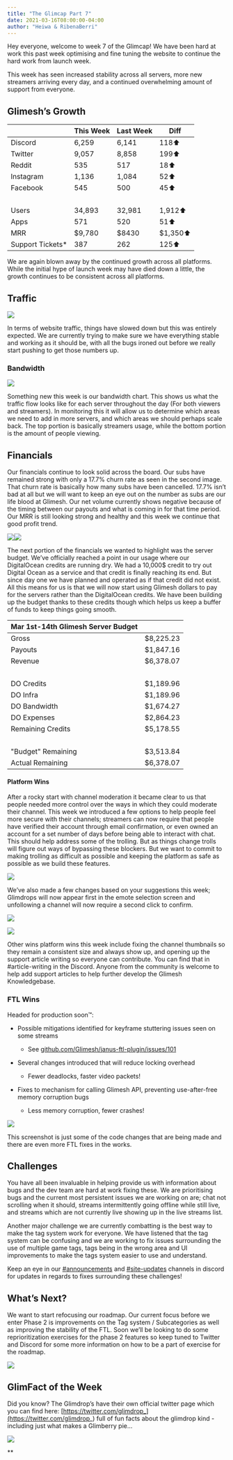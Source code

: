 ```yaml
---
title: "The Glimcap Part 7"
date: 2021-03-16T08:00:00-04:00
author: "Heiwa & RibenaBerri"
---
```


Hey everyone, welcome to week 7 of the Glimcap! We have been hard at work this past week optimising and fine tuning the website to continue the hard work from launch week.

This week has seen increased stability across all servers, more new streamers arriving every day, and a continued overwhelming amount of support from everyone.

<!--more-->

## Glimesh’s Growth


| <br/> | This Week | Last Week | Diff |
| - | - | - | - |
| Discord | 6,259 | 6,141 | 118⬆ |
| Twitter | 9,057 | 8,858 | 199⬆ |
| Reddit | 535 | 517 | 18⬆ |
| Instagram | 1,136 | 1,084 | 52⬆ |
| Facebook | 545 | 500 | 45⬆ |
| <br/> | <br/> | <br/> | <br/> |
| Users | 34,893 | 32,981 | 1,912⬆ |
| Apps | 571 | 520 | 51⬆ |
| MRR | $9,780 | $8430 | $1,350⬆ |
| Support Tickets* | 387 | 262 | 125⬆ |

We are again blown away by the continued growth across all platforms. While the initial hype of launch week may have died down a little, the growth continues to be consistent across all platforms.

## Traffic

![](https://lh6.googleusercontent.com/Yn2MCkNc_pLzV679VKys6gzGQYj_xgXpmP-ORBUsF6IMXa2A8PLcWWWqiwZtWBid1dtVVqAG446ZMipz_akf7nMLGYQlOekVHki6NHcCMG5a-rKOcn_7ftiyxgld3N4zaJZ0b0mP)

In terms of website traffic, things have slowed down but this was entirely expected. We are currently trying to make sure we have everything stable and working as it should be, with all the bugs ironed out before we really start pushing to get those numbers up.

### Bandwidth

![](https://lh6.googleusercontent.com/wbT7TeYVXPrdpPDnrr9WPZCDUBxb4fA9lgFQ1sVNP1nNJAAcZanQY-embUM6y8XZ-4HzlL2i350nK_M0w6bCWXvvr1ixhn1FfV6_CpIfJA0ATE0pCXLbbj9KsjDADqSEr2fQ1Leh)

Something new this week is our bandwidth chart. This shows us what the traffic flow looks like for each server throughout the day (For both viewers and streamers). In monitoring this it will allow us to determine which areas we need to add in more servers, and which areas we should perhaps scale back. The top portion is basically streamers usage, while the bottom portion is the amount of people viewing.

## Financials

Our financials continue to look solid across the board. Our subs have remained strong with only a 17.7% churn rate as seen in the second image. That churn rate is basically how many subs have been cancelled. 17.7% isn’t bad at all but we will want to keep an eye out on the number as subs are our life blood at Glimesh. Our net volume currently shows negative because of the timing between our payouts and what is coming in for that time period. Our MRR is still looking strong and healthy and this week we continue that good profit trend.

![](https://lh5.googleusercontent.com/kjLYhj6cKkC89o8iKyTtdWd_VpVrNalAsc3v-eIru_3oJvnsNiVGcfKi_54aIl0zgjexouLCRze1i59B75MSpeCNnIXIXh81nrXwQS25bqIQ77wzMpFedp7eZhXKyJ18TOA9N9q3)![](https://lh4.googleusercontent.com/B3L38A_DUjLTZua8rzynwQ6_ZLkqdcQcutICUPNosys9Y9xxM-WhaSGBglEbcc1rROAKJ6vrpEIY_dTUKBQrywyLlyiEotRBRDx-TqobFfM7YvsJFGUvFcG1miL9-lVQRcD0d9A9)

The next portion of the financials we wanted to highlight was the server budget. We’ve officially reached a point in our usage where our DigitalOcean credits are running dry. We had a 10,000$ credit to try out Digital Ocean as a service and that credit is finally reaching its end. But since day one we have planned and operated as if that credit did not exist. All this means for us is that we will now start using Glimesh dollars to pay for the servers rather than the DigitalOcean credits. We have been building up the budget thanks to these credits though which helps us keep a buffer of funds to keep things going smooth.


| Mar 1st-14th Glimesh Server Budget |  |
| - | - |
| Gross | $8,225.23 |
| Payouts  |  $1,847.16 |
| Revenue  |  $6,378.07 |
| <br/> |
| DO Credits  |  $1,189.96 |
| DO Infra  |  $1,189.96 |
| DO Bandwidth  | $1,674.27 |
| DO Expenses  | $2,864.23 |
| Remaining Credits | $5,178.55 |
| <br/> |
| "Budget" Remaining | $3,513.84 |
| Actual Remaining | $6,378.07 |

#### Platform Wins

After a rocky start with channel moderation it became clear to us that people needed more control over the ways in which they could moderate their channel. This week we introduced a few options to help people feel more secure with their channels; streamers can now require that people have verified their account through email confirmation, or even owned an account for a set number of days before being able to interact with chat. This should help address some of the trolling. But as things change trolls will figure out ways of bypassing these blockers. But we want to commit to making trolling as difficult as possible and keeping the platform as safe as possible as we build these features.

![](https://lh4.googleusercontent.com/jQih7IGCnAsbYnFetfBuUedLkpRhGINkfwGF7y98aBCcsvijDIE3hTcrW_gwn7Lc42W6wvQ3wBqMR7XLMzTEqvXfoucTx_4WJKK89OupcwVcvup_LWz62btxg-9GjtjiLe-WQuU4)

We’ve also made a few changes based on your suggestions this week; Glimdrops will now appear first in the emote selection screen and unfollowing a channel will now require a second click to confirm.

![](https://lh3.googleusercontent.com/9mgTb2ifrzm1FzhrNOCxdxNiKUvL09t7uG12MayVTYMsRS9oIlj-Uf3pJ8k7lJoS0T2lB2aC0aHps82tPjeRHyBOdObsZIs5WX5bz9DQBcQzOoFRirvnodAbWfkFn_jrhKfdBSvb)

![](https://lh6.googleusercontent.com/eQl44O4hmlDgnA54yoSom27gFkWfVfHdTmNgPM1vIu-iIrriZy8NQLRXEwV_28kn_fDXu9d_AlZ030ndcPSBbhkJGnJ5DM_FlO4ILuxtCEKetMd9_0LnOQcSDdnLKYQ2Q5w5ApYv)

Other wins platform wins this week include fixing the channel thumbnails so they remain a consistent size and always show up, and opening up the support article writing so everyone can contribute. You can find that in #article-writing in the Discord. Anyone from the community is welcome to help add support articles to help further develop the Glimesh Knowledgebase.

### FTL Wins

Headed for production soon™:

* Possible mitigations identified for keyframe stuttering issues seen on some streams

  * See [github.com/Glimesh/janus-ftl-plugin/issues/101](https://github.com/Glimesh/janus-ftl-plugin/issues/101)
* Several changes introduced that will reduce locking overhead

  * Fewer deadlocks, faster video packets!
* Fixes to mechanism for calling Glimesh API, preventing use-after-free memory corruption bugs

  * Less memory corruption, fewer crashes!

![](https://lh5.googleusercontent.com/i87kZIQJULyrWD0m_URDhNE9Yxk6Xcm93LADFxf4MCBCfmEHh9RxfKYCO7g9cYfbe_L4AY07lomwhEHamPx5ywx0vtnGwv3ryPeBX_OwMH-5dfBR6YtZJzmP454_-vCtNeXqpXlK)

This screenshot is just some of the code changes that are being made and there are even more FTL fixes in the works.

## Challenges

You have all been invaluable in helping provide us with information about bugs and the dev team are hard at work fixing these. We are prioritising bugs and the current most persistent issues we are working on are; chat not scrolling when it should, streams intermittently going offline while still live, and streams which are not currently live showing up in the live streams list.

Another major challenge we are currently combatting is the best way to make the tag system work for everyone. We have listened that the tag system can be confusing and we are working to fix issues surrounding the use of multiple game tags, tags being in the wrong area and UI improvements to make the tags system easier to use and understand.

Keep an eye in our [#announcements](https://discord.gg/glimesh) and [#site-updates](https://discord.gg/xRKjxysc) channels in discord for updates in regards to fixes surrounding these challenges!

## What’s Next?

We want to start refocusing our roadmap. Our current focus before we enter Phase 2 is improvements on the Tag system / Subcategories as well as improving the stability of the FTL. Soon we’ll be looking to do some reprioritization exercises for the phase 2 features so keep tuned to Twitter and Discord for some more information on how to be a part of exercise for the roadmap.

![](https://lh4.googleusercontent.com/nrAuYp6azyeAB78xHjzPYvfp8-bEYV0FxDQaCfXU2t5mkUhOZ4ep5KXMAq3muaJG7mgiO5lanMlr2Pzx8rnIa2FeCl8kg9wWtw4RBamfeiozORtuOEv8aQBRnD3O3BdfyulIGNnL)

## GlimFact of the Week

Did you know? The Glimdrop’s have their own official twitter page which you can find here: [https://twitter.com/glimdrop_](https://twitter.com/glimdrop_) full of fun facts about the glimdrop kind - including just what makes a Glimberry pie…

![](https://lh5.googleusercontent.com/PGX2yaY7_0EHp-knPB-x7Zhz8Rq40iz6xwsnRViWYWU17R03KTfBnidMS7A2dNHZdijWBK7OVVEoTT6pkkWYjz5EIJ6tFDge80bk6DhJLjjEXE0ppsyUBkwPpCANr-9NwoEwkMbk)

**
